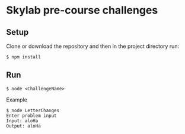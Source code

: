 Skylab pre-course challenges
============================

## Setup
Clone or download the repository and then in the project directory run:

```
$ npm install
```

## Run

```
$ node <ChallengeName>
```

Example

```
$ node LetterChanges
Enter problem input
Input: aloHa
Output: aloHa
```
